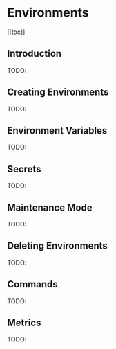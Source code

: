 # Environments

[[toc]]

## Introduction

TODO:

## Creating Environments

TODO:

## Environment Variables

TODO:

## Secrets

TODO:

## Maintenance Mode

TODO:

## Deleting Environments

TODO:

## Commands

TODO:

## Metrics

TODO:

